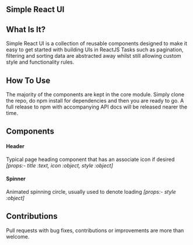 ## Simple React UI

## What Is It?

Simple React UI is a collection of reusable components designed to make it easy to get started with building UIs in ReactJS
Tasks such as pagination, filtering and sorting data are abstracted away whilst still allowing custom style and functionality rules.

## How To Use

The majority of the components are kept in the core module. Simply clone the repo, do npm install for dependencies and then you are ready to go. A full release to npm with accompanying API docs will be released nearer the time.


## Components

#### Header
Typical page heading component that has an associate icon if desired *[props:- title :text, icon :object, style :object]*

#### Spinner
Animated spinning circle, usually used to denote loading *[props:- style :object]*




## Contributions

Pull requests with bug fixes, contributions or improvements are more than welcome.
